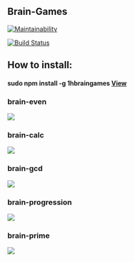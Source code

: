 ## **Brain-Games**

[![Maintainability](https://api.codeclimate.com/v1/badges/b829b90290fec6bcfa94/maintainability)](https://codeclimate.com/github/yanepenb/b-g.js/maintainability)

[![Build Status](https://travis-ci.org/yanepenb/b-g.js.svg?branch=master)](https://travis-ci.org/yanepenb/b-g.js)

## **How to install:**
####  **sudo npm install -g 1hbraingames** [View](https://asciinema.org/a/zWPlmHrxfFdNQfPMB975GSUNK)

### **brain-even**
<a href="https://asciinema.org/a/oYSbaczOK8UVJRRBi93ik8KOg" target="_blank"><img src="https://asciinema.org/a/oYSbaczOK8UVJRRBi93ik8KOg.svg" /></a>
### **brain-calc**
<a href="https://asciinema.org/a/E1DsD4LZq21V81rPgrR4YbmC4" target="_blank"><img src="https://asciinema.org/a/E1DsD4LZq21V81rPgrR4YbmC4.svg" /></a>
### **brain-gcd**
<a href="https://asciinema.org/a/eNaAeZhoYpxrT0EpCpmjU0hbd" target="_blank"><img src="https://asciinema.org/a/eNaAeZhoYpxrT0EpCpmjU0hbd.svg" /></a>
### **brain-progression**
<a href="https://asciinema.org/a/O1Na2wpw40u8R3GnRXVIOIWbr" target="_blank"><img src="https://asciinema.org/a/O1Na2wpw40u8R3GnRXVIOIWbr.svg" /></a>
### **brain-prime**
<a href="https://asciinema.org/a/peyYy2ZhWGUfZsHKG12Rhsu9v" target="_blank"><img src="https://asciinema.org/a/peyYy2ZhWGUfZsHKG12Rhsu9v.svg" /></a>

